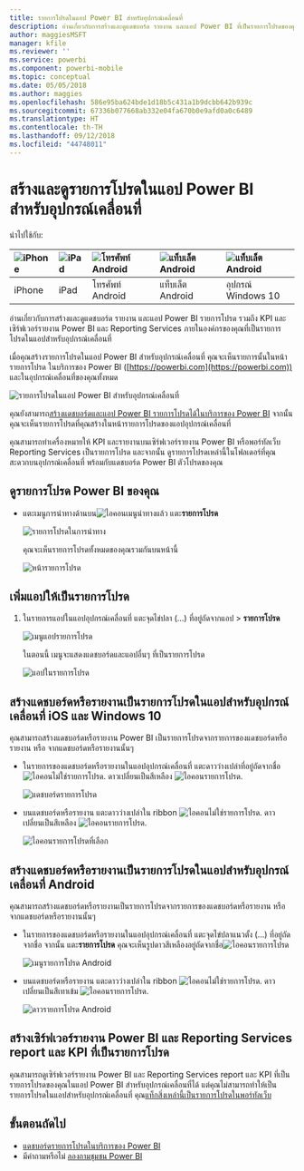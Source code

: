 ```yaml
---
title: รายการโปรดในแอป Power BI สำหรับอุปกรณ์เคลื่อนที่
description: อ่านเกี่ยวกับการสร้างและดูแดชบอร์ด รายงาน และแอป Power BI ที่เป็นรายการโปรดของคุณ รวมถึงเซิร์ฟเวอร์รายงาน Power BI และ Reporting Services report และ KPI ในแอปสำหรับอุปกรณ์เคลื่อนที่
author: maggiesMSFT
manager: kfile
ms.reviewer: ''
ms.service: powerbi
ms.component: powerbi-mobile
ms.topic: conceptual
ms.date: 05/05/2018
ms.author: maggies
ms.openlocfilehash: 586e95ba624bde1d18b5c431a1b9dcbb642b939c
ms.sourcegitcommit: 67336b077668ab332e04fa670b0e9afd0a0c6489
ms.translationtype: HT
ms.contentlocale: th-TH
ms.lasthandoff: 09/12/2018
ms.locfileid: "44748011"
---
```

# <a name="make-and-view-favorites-in-the-power-bi-mobile-apps"></a>สร้างและดูรายการโปรดในแอป Power BI สำหรับอุปกรณ์เคลื่อนที่
นำไปใช้กับ:

| ![iPhone](./media/mobile-apps-favorites/iphone-logo-50-px.png) | ![iPad](./media/mobile-apps-favorites/ipad-logo-50-px.png) | ![โทรศัพท์ Android](./media/mobile-apps-favorites/android-phone-logo-50-px.png) | ![แท็บเล็ต Android](./media/mobile-apps-favorites/android-tablet-logo-50-px.png) | ![แท็บเล็ต Android](./media/mobile-apps-favorites/win-10-logo-50-px.png) |
|:--- |:--- |:--- |:--- |:--- |
| iPhone |iPad |โทรศัพท์ Android |แท็บเล็ต Android |อุปกรณ์ Windows 10 |

อ่านเกี่ยวกับการสร้างและดูแดชบอร์ด รายงาน และแอป Power BI รายการโปรด รวมถึง KPI และเซิร์ฟเวอร์รายงาน Power BI และ Reporting Services ภายในองค์กรของคุณที่เป็นรายการโปรดในแอปสำหรับอุปกรณ์เคลื่อนที่

เมื่อคุณสร้างรายการโปรดในแอป Power BI สำหรับอุปกรณ์เคลื่อนที่ คุณจะเห็นรายการนั้นในหน้ารายการโปรด ในบริการของ Power BI ([https://powerbi.com](https://powerbi.com)) และในอุปกรณ์เคลื่อนที่ของคุณทั้งหมด 

![รายการโปรดในแอป Power BI สำหรับอุปกรณ์เคลื่อนที่](./media/mobile-apps-favorites/power-bi-android-favorites-reports.png)


คุณยังสามารถ[สร้างแดชบอร์ดและแอป Power BI รายการโปรดได้ในบริการของ Power BI](../../service-dashboard-favorite.md) จากนั้น คุณจะเห็นรายการโปรดที่คุณสร้างในหน้ารายการโปรดของแอปอุปกรณ์เคลื่อนที่

คุณสามารถทำเครื่องหมายให้ KPI และรายงานบนเซิร์ฟเวอร์รายงาน Power BI หรือพอร์ทัลเว็บ Reporting Services เป็นรายการโปรด และจากนั้น ดูรายการโปรดเหล่านี้ในโฟลเดอร์ที่คุณสะดวกบนอุปกรณ์เคลื่อนที่ พร้อมกับแดชบอร์ด Power BI ตัวโปรดของคุณ

## <a name="view-your-power-bi-favorites"></a>ดูรายการโปรด Power BI ของคุณ
* แตะเมนูการนำทางด้านบน![ไอคอนเมนูนำทาง](./media/mobile-apps-favorites/power-bi-iphone-global-nav-button.png)แล้ว แตะ**รายการโปรด**
  
  ![รายการโปรดในการนำทาง](./media/mobile-apps-favorites/power-bi-ipad-faves-pbi-report-server.png)
  
  คุณจะเห็นรายการโปรดทั้งหมดของคุณรวมกันบนหน้านี้
  
  ![หน้ารายการโปรด](./media/mobile-apps-favorites/power-bi-ipad-favorites.png)

## <a name="make-an-app-a-favorite"></a>เพิ่มแอปให้เป็นรายการโปรด
1. ในรายการแอปในแอปอุปกรณ์เคลื่อนที่ แตะจุดไข่ปลา (...) ที่อยู่ถัดจากแอป > **รายการโปรด**
   
    ![เมนูแอปรายการโปรด](./media/mobile-apps-favorites/power-bi-android-favorite-app-ellipsis.png)
   
    ในตอนนี้ เมนูจะแสดงแดชบอร์ดและแอปอื่นๆ ที่เป็นรายการโปรด
   
    ![แอปในรายการโปรด](./media/mobile-apps-favorites/power-bi-android-favorite-apps.png)

## <a name="make-a-dashboard-or-report-a-favorite-in-the-ios-and-windows-10-mobile-apps"></a>สร้างแดชบอร์ดหรือรายงานเป็นรายการโปรดในแอปสำหรับอุปกรณ์เคลื่อนที่ iOS และ Windows 10
คุณสามารถสร้างแดชบอร์ดหรือรายงาน Power BI เป็นรายการโปรดจากรายการของแดชบอร์ดหรือรายงาน หรือ จากแดชบอร์ดหรือรายงานนั้นๆ

* ในรายการของแดชบอร์ดหรือรายงานในแอปอุปกรณ์เคลื่อนที่ แตะดาวว่างเปล่าที่อยู่ถัดจากชื่อ ![ไอคอนไม่ใช่รายการโปรด](./././media/mobile-apps-favorites/power-bi-mobile-not-favorite-icon.png). ดาวเปลี่ยนเป็นสีเหลือง ![ไอคอนรายการโปรด](./././media/mobile-apps-favorites/power-bi-mobile-yes-favorite-icon.png).
  
    ![แดชบอร์ดรายการโปรด](./media/mobile-apps-favorites/power-bi-mobile-make-dashboard-favorite.png)
* บนแดชบอร์ดหรือรายงาน แตะดาวว่างเปล่าใน ribbon ![ไอคอนไม่ใช่รายการโปรด](./././media/mobile-apps-favorites/power-bi-mobile-not-favorite-icon.png). ดาวเปลี่ยนเป็นสีเหลือง ![ไอคอนรายการโปรด](./././media/mobile-apps-favorites/power-bi-mobile-yes-favorite-icon.png).
  
    ![ไอคอนรายการโปรดที่เลือก](./media/mobile-apps-favorites/power-bi-mobile-favorite-selected.png)

## <a name="make-a-dashboard-or-report-a-favorite-in-the-android-mobile-apps"></a>สร้างแดชบอร์ดหรือรายงานเป็นรายการโปรดในแอปสำหรับอุปกรณ์เคลื่อนที่ Android
คุณสามารถสร้างแดชบอร์ดหรือรายงานเป็นรายการโปรดจากรายการของแดชบอร์ดหรือรายงาน หรือ จากแดชบอร์ดหรือรายงานนั้นๆ

* ในรายการของแดชบอร์ดหรือรายงานในแอปอุปกรณ์เคลื่อนที่ แตะจุดไข่ปลาแนวตั้ง (...) ที่อยู่ถัดจากชื่อ จากนั้น แตะ**รายการโปรด** คุณจะเห็นรูปดาวสีเหลืองอยู่ถัดจากชื่อ![ไอคอนรายการโปรด](./././media/mobile-apps-favorites/power-bi-mobile-yes-favorite-icon.png)
  
    ![เมนูรายการโปรด Android](./media/mobile-apps-favorites/power-bi-android-make-favorite.png)
* บนแดชบอร์ดหรือรายงาน แตะดาวว่างเปล่าใน ribbon ![ไอคอนไม่ใช่รายการโปรด](./././media/mobile-apps-favorites/power-bi-mobile-not-favorite-icon.png). ดาวเปลี่ยนเป็นสีเทาเข้ม ![ไอคอนรายการโปรด](./media/mobile-apps-favorites/power-bi-android-favorite-icon.png).
  
    ![ดาวรายการโปรด Android](./media/mobile-apps-favorites/power-bi-android-favorite-in-dashboard.png)

## <a name="make-favorite-power-bi-report-server-and-reporting-services-reports-and-kpis"></a>สร้างเซิร์ฟเวอร์รายงาน Power BI และ Reporting Services report และ KPI ที่เป็นรายการโปรด
คุณสามารถดูเซิร์ฟเวอร์รายงาน Power BI และ Reporting Services report และ KPI ที่เป็นรายการโปรดของคุณในแอป Power BI สำหรับอุปกรณ์เคลื่อนที่ได้ แต่คุณไม่สามารถทำให้เป็นรายการโปรดในแอปสำหรับอุปกรณ์เคลื่อนที่ คุณ[แท็กสิ่งเหล่านี้เป็นรายการโปรดในพอร์ทัลเว็บ](../../report-server/tutorial-explore-report-server-web-portal.md#tag-your-favorites) 

## <a name="next-steps"></a>ขั้นตอนถัดไป
* [แดชบอร์ดรายการโปรดในบริการของ Power BI](../../service-dashboard-favorite.md) 
* มีคำถามหรือไม่ [ลองถามชุมชน Power BI](http://community.powerbi.com/)

